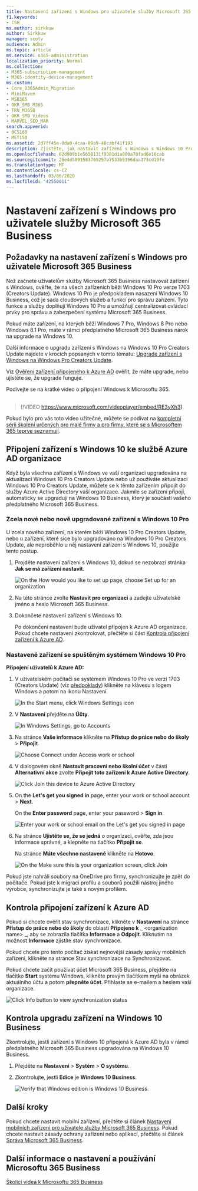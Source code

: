 ```yaml
---
title: Nastavení zařízení s Windows pro uživatele služby Microsoft 365 Business
f1.keywords:
- CSH
ms.author: sirkkuw
author: Sirkkuw
manager: scotv
audience: Admin
ms.topic: article
ms.service: o365-administration
localization_priority: Normal
ms.collection:
- M365-subscription-management
- M365-identity-device-management
ms.custom:
- Core_O365Admin_Migration
- MiniMaven
- MSB365
- OKR_SMB_M365
- TRN_M365B
- OKR_SMB_Videos
- MARVEL_SEO_MAR
search.appverid:
- BCS160
- MET150
ms.assetid: 2d7ff45e-0da0-4caa-89a9-48cabf41f193
description: Zjistěte, jak nastavit zařízení s Windows s Windows 10 Pro pro uživatele Microsoft365 Business, což umožňuje centralizovanou správu a bezpečnostní kontroly.
ms.openlocfilehash: 62d909b1e5658131f9381d1a800a70fad6e16cab
ms.sourcegitcommit: 26e4d5091583765257b7533b5156daa373cd19fe
ms.translationtype: MT
ms.contentlocale: cs-CZ
ms.lasthandoff: 03/06/2020
ms.locfileid: "42550011"
---
```

# <a name="set-up-windows-devices-for-microsoft-365-business-users"></a>Nastavení zařízení s Windows pro uživatele služby Microsoft 365 Business

## <a name="prerequisites-for-setting-up-windows-devices-for-microsoft-365-business-users"></a>Požadavky na nastavení zařízení s Windows pro uživatele Microsoft 365 Business

Než začnete uživatelům služby Microsoft 365 Business nastavovat zařízení s Windows, ověřte, že na všech zařízeních běží Windows 10 Pro verze 1703 (Creators Update). Windows 10 Pro je předpokladem nasazení Windows 10 Business, což je sada cloudových služeb a funkcí pro správu zařízení. Tyto funkce a služby doplňují Windows 10 Pro a umožňují centralizovat ovládací prvky pro správu a zabezpečení systému Microsoft 365 Business.
  
Pokud máte zařízení, na kterých běží Windows 7 Pro, Windows 8 Pro nebo Windows 8.1 Pro, máte v rámci předplatného Microsoft 365 Business nárok na upgrade na Windows 10.
  
Další informace o upgradu zařízení s Windows na Windows 10 Pro Creators Update najdete v krocích popsaných v tomto tématu: [Upgrade zařízení s Windows na Windows Pro Creators Update](upgrade-to-windows-pro-creators-update.md).
  
Viz [Ověření zařízení připojeného k Azure AD](#verify-the-device-is-connected-to-azure-ad) ověřit, že máte upgrade, nebo ujistěte se, že upgrade funguje.

Podívejte se na krátké video o připojení Windows k Microsoftu 365.<br><br>

> [!VIDEO https://www.microsoft.com/videoplayer/embed/RE3yXh3] 

Pokud bylo pro vás toto video užitečné, můžete se podívat na [kompletní sérii školení určených pro malé firmy a pro firmy, které se s Microsoftem 365 teprve seznamují](https://support.office.com/article/6ab4bbcd-79cf-4000-a0bd-d42ce4d12816).
  
## <a name="join-windows-10-devices-to-your-organizations-azure-ad"></a>Připojení zařízení s Windows 10 ke službě Azure AD organizace

Když byla všechna zařízení s Windows ve vaší organizaci upgradována na aktualizaci Windows 10 Pro Creators Update nebo už používáte aktualizaci Windows 10 Pro Creators Update, můžete se k těmto zařízením připojit do služby Azure Active Directory vaší organizace. Jakmile se zařízení připojí, automaticky se upgradují na Windows 10 Business, který je součástí vašeho předplatného Microsoft 365 Business.
  
### <a name="for-a-brand-new-or-newly-upgraded-windows-10-pro-device"></a>Zcela nové nebo nově upgradované zařízení s Windows 10 Pro

U zcela nového zařízení, na kterém běží Windows 10 Pro Creators Update, nebo u zařízení, které sice bylo upgradováno na Windows 10 Pro Creators Update, ale neproběhlo u něj nastavení zařízení s Windows 10, použijte tento postup.
  
1. Projděte nastavení zařízení s Windows 10, dokud se nezobrazí stránka **Jak se má zařízení nastavit**. 
    
    ![On the How would you like to set up page, choose Set up for an organization](../media/1b0b2dba-00bb-4a99-a729-441479220cb7.png)
  
2. Na této stránce zvolte **Nastavit pro organizaci** a zadejte uživatelské jméno a heslo Microsoft 365 Business. 
    
3. Dokončete nastavení zařízení s Windows 10.
    
   Po dokončení nastavení bude uživatel připojen k Azure AD organizace. Pokud chcete nastavení zkontrolovat, přečtěte si část [Kontrola připojení zařízení k Azure AD](#verify-the-device-is-connected-to-azure-ad). 
  
### <a name="for-a-device-already-set-up-and-running-windows-10-pro"></a>Nastavené zařízení se spuštěným systémem Windows 10 Pro

 **Připojení uživatelů k Azure AD:**
  
1. V uživatelském počítači se systémem Windows 10 Pro ve verzi 1703 (Creators Update) (viz [předpoklady](pre-requisites-for-data-protection.md)) klikněte na klávesu s logem Windows a potom na ikonu Nastavení.
  
   ![In the Start menu, click Windows Settings icon](../media/74e1ce9a-1554-4761-beb9-330b176e9b9d.png)
  
2. V **Nastavení** přejděte na **Účty**.
  
   ![In Windows Settings, go to Accounts](../media/472fd688-d111-4788-9fbb-56a00fbdc24d.png)
  
3. Na stránce **Vaše informace** klikněte na **Přístup do práce nebo do školy** \> **Připojit**.
  
   ![Choose Connect under Access work or school](../media/af3a4e3f-f9b9-4969-b3e2-4ef99308090c.png)
  
4. V dialogovém okně **Nastavit pracovní nebo školní účet** v části **Alternativní akce** zvolte **Připojit toto zařízení k Azure Active Directory**.
  
   ![Click Join this device to Azure Active Directory](../media/fb709a1b-05a9-4750-9cb9-e097f4412cba.png)
  
5. On the **Let's get you signed in** page, enter your work or school account \> **Next**.
  
   On the **Enter password** page, enter your password \> **Sign in**.
  
   ![Enter your work or school email on the Let's get you signed in page](../media/f70eb148-b1d2-4ba3-be38-7317eaf0321a.png)
  
6. Na stránce **Ujistěte se, že se jedná** o organizaci, ověřte, zda jsou informace správné, a klepněte na tlačítko **Připojit se**.
  
   Na stránce **Máte všechno nastavené** klikněte na **Hotovo**.
  
   ![On the Make sure this is your organization screen, click Join](../media/c749c0a2-5191-4347-a451-c062682aa1fb.png)
  
Pokud jste nahráli soubory na OneDrive pro firmy, synchronizujte je zpět do počítače. Pokud jste k migraci profilu a souborů použili nástroj jiného výrobce, synchronizujte je také s novým profilem.
  
## <a name="verify-the-device-is-connected-to-azure-ad"></a>Kontrola připojení zařízení k Azure AD

Pokud si chcete ověřit stav synchronizace, klikněte v **Nastavení** na stránce **Přístup do práce nebo do školy** do oblasti **Připojeno k** _ \<organization name\> _, aby se zobrazila tlačítka **Informace** a **Odpojit**. Kliknutím na možnost **Informace** zjistíte stav synchronizace. 
  
Pokud chcete pro tento počítač získat nejnovější zásady správy mobilních zařízení, klikněte na stránce Stav synchronizace na Synchronizovat.
  
Pokud chcete začít používat účet Microsoft 365 Business, přejděte na tlačítko **Start** systému Windows, klikněte pravým tlačítkem myši na obrázek aktuálního účtu a potom **přepněte účet**. Přihlaste se e-mailem a heslem vaší organizace.
  
![Click Info button to view synchronization status](../media/818f7043-adbf-402a-844a-59d50034911d.png)
  
## <a name="verify-the-device-is-upgraded-to-windows-10-business"></a>Kontrola upgradu zařízení na Windows 10 Business

Zkontrolujte, jestli zařízení s Windows 10 připojená k Azure AD byla v rámci předplatného Microsoft 365 Business upgradována na Windows 10 Business.
  
1. Přejděte na **Nastavení** \> **Systém** \> **O systému**.
    
2. Zkontrolujte, jestli **Edice** je **Windows 10 Business**.
    
    ![Verify that Windows edition is Windows 10 Business.](../media/ff660fc8-d3ba-431b-89a5-f5abded96c4d.png)
  
## <a name="next-steps"></a>Další kroky

Pokud chcete nastavit mobilní zařízení, přečtěte si článek [Nastavení mobilních zařízení pro uživatele služby Microsoft 365 Business](set-up-mobile-devices.md). Pokud chcete nastavit zásady ochrany zařízení nebo aplikací, přečtěte si článek [Správa Microsoft 365 Business](manage.md).
  
## <a name="for-more-on-setting-up-and-using-microsoft-365-business"></a>Další informace o nastavení a používání Microsoftu 365 Business

[Školicí videa k Microsoftu 365 Business](https://support.office.com/article/6ab4bbcd-79cf-4000-a0bd-d42ce4d12816)
